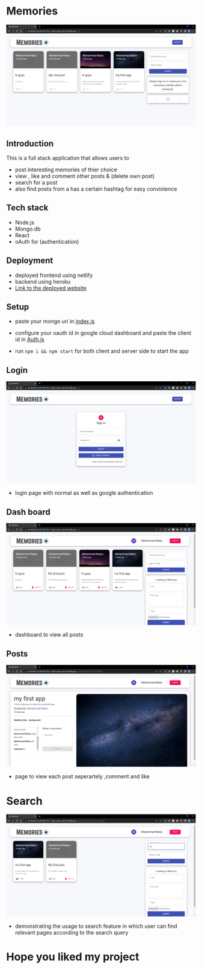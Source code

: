 # Memories

![Memories](screenshots/mainpage-unssigned.png)

## Introduction
This is a full stack application that allows users to 
- post interesting memories of thier choice
- view , like and comment other posts & (delete own post)  
- search for a post
- also find posts from a has a certain hashtag for easy convinience

## Tech stack
- Node.js
- Mongo.db
- React
- oAuth for (authentication)

## Deployment

- deployed frontend using netlify
- backend using heroku
- [Link to the deployed website](https://62c99e99c51dc3012db110cf--bright-gaufre-abe7d9.netlify.app)

## Setup

- paste your mongo uri in [index.js](server/index.js)

- configure your oauth id in google cloud dashboard and paste the client id in [Auth.js](client/src/components/Auth/Auth.js)

- run ```npm i && npm start``` for both client and server side to start the app

## Login

![loginpage](/screenshots/login.png)

- login page with normal as well as google authentication 

## Dash board
![DASHBOARD](/screenshots/mainpage-signed.png)

- dashboard to view all posts

## Posts
![posts](/screenshots/postpage.png)

- page to view each post seperartely ,comment and like

# Search
![search](/screenshots/search-use.png)

- demonstrating the usage to search feature in which user can find relevant pages according to the search query



# Hope you liked my project 